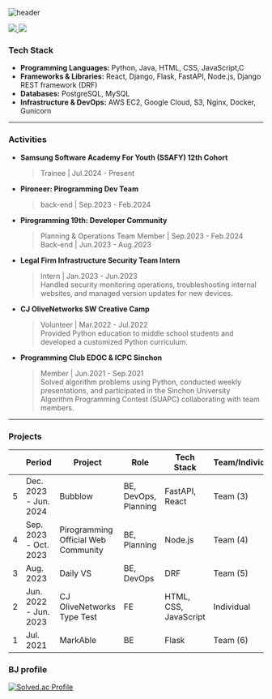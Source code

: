 ![header](https://capsule-render.vercel.app/api?type=waving&color=gradient&height=300&section=header&text=hansol&fontSize=70)

<a href="https://wsw3727.tistory.com/" target="_blank">
 <img src="https://img.shields.io/badge/Tistory-000000?style=flat-square&logo=Tistory&logoColor=white"/>
</a>

<a href="mailto:wsw3727@gmail.com">
 <img src="https://img.shields.io/badge/Gmail-EA4335?style=flat-square&logo=Gmail&logoColor=white"/>
</a>

### Tech Stack

- **Programming Languages:** Python, Java, HTML, CSS, JavaScript,C
- **Frameworks & Libraries:** React, Django, Flask, FastAPI, Node.js, Django REST framework (DRF)
- **Databases:** PostgreSQL, MySQL
- **Infrastructure & DevOps:** AWS EC2, Google Cloud, S3, Nginx, Docker, Gunicorn


<!--- **STRONG** | ReactJS, FastAPI, PostgreSQL, Django REST framework, MySQL
- **KNOWLEDGEABLE** | Node.js, Flask, Elasticsearch, MongoDB -->
<!-- <div>
	<h4>Strong</h4>
	<img src="https://img.shields.io/badge/ReactJS-61DAFB?style=for-the-badge&logo=React&logoColor=black"/>
	<img src="https://img.shields.io/badge/FastAPI-009688?style=for-the-badge&logo=FastAPI&logoColor=white"/>
	<img src="https://img.shields.io/badge/PostgreSQL-336791?style=for-the-badge&logo=PostgreSQL&logoColor=white"/>
	<img src="https://img.shields.io/badge/Django-092E20?style=for-the-badge&logo=Django&logoColor=white"/>
	<img src="https://img.shields.io/badge/MySQL-4479A1?style=for-the-badge&logo=MySQL&logoColor=white"/>
</div>
<div>
	<h4>Knowledgeable</h4>
	<img src="https://img.shields.io/badge/Node.js-339933?style=for-the-badge&logo=Node.js&logoColor=white"/>
	<img src="https://img.shields.io/badge/Flask-000000?style=for-the-badge&logo=Flask&logoColor=white"/>
	<img src="https://img.shields.io/badge/Elasticsearch-005571?style=for-the-badge&logo=Elasticsearch&logoColor=white"/>
	<img src="https://img.shields.io/badge/MongoDB-47A248?style=for-the-badge&logo=MongoDB&logoColor=white"/>
</div>
-->

<hr />

### Activities

- **Samsung Software Academy For Youth (SSAFY) 12th Cohort**
  > Trainee | Jul.2024 - Present

- **Pironeer: Pirogramming Dev Team**
  > back-end | Sep.2023 - Feb.2024

- **Pirogramming 19th: Developer Community**
  > Planning & Operations Team Member | Sep.2023 - Feb.2024  
  > Back-end | Jun.2023 - Aug.2023

- **Legal Firm Infrastructure Security Team Intern**
  > Intern | Jan.2023 - Jun.2023  
  > Handled security monitoring operations, troubleshooting internal websites, and managed version updates for new devices.


- **CJ OliveNetworks SW Creative Camp**
  > Volunteer | Mar.2022 - Jul.2022  
  > Provided Python education to middle school students and developed a customized Python curriculum.

- **Programming Club EDOC & ICPC Sinchon**
  > Member | Jun.2021 - Sep.2021  
  > Solved algorithm problems using Python, conducted weekly presentations, and participated in the Sinchon University Algorithm Programming Contest (SUAPC) collaborating with team members.


<hr />

### Projects

| | Period | Project | Role | Tech Stack | Team/Individual | Repo | 
| --- | --- | --- | --- | --- | --- | --- |
| 5 | Dec. 2023 - Jun. 2024 | Bubblow | BE, DevOps, Planning | FastAPI, React | Team (3) | [GitHub Repo](https://github.com/Bubblow) |
| 4 | Sep. 2023 - Oct. 2023 | Pirogramming Official Web Community | BE, Planning | Node.js | Team (4) | [GitHub Repo](https://github.com/Pironeer-1/PiroSquare) |
| 3 | Aug. 2023 | Daily VS | BE, DevOps | DRF | Team (5) | [GitHub Repo](https://github.com/DAILY-VS/DailyVS_server) |
| 2 | Jun. 2022 - Jun. 2023 | CJ OliveNetworks Type Test | FE | HTML, CSS, JavaScript | Individual | [GitHub Repo](https://github.com/solsoleee/CJ_UNIT_TypeTest) |
| 1 | Jul. 2021 | MarkAble | BE | Flask | Team (6) | [GitHub Repo](https://github.com/2021-summer-program/MarkAble) |

<!-- ![](https://gh-hits.nomadcoders.workers.dev/view?username=yourusername) -->

<!-- ### Tools used
<p>
	<img src="https://img.shields.io/badge/Git-F05032.svg?&style=for-the-badge&logo=Git&logoColor=white"/>
	<img src="https://img.shields.io/badge/PyCharm-000000.svg?&style=for-the-badge&logo=PyCharm&logoColor=white"/>
	<img src="https://img.shields.io/badge/VisualStudio-5C2D91.svg?&style=for-the-badge&logo=VisualStudio&logoColor=white"/>
	<img src="https://img.shields.io/badge/Eclipse-2C2255?style=for-the-badge&logo=EclipseIDE&logoColor=white"/>
	<img src="https://img.shields.io/badge/VisualStudioCode-007ACC?style=for-the-badge&logo=VisualStudioCode&logoColor=white"/>
</p>
<hr> -->

### BJ profile
[![Solved.ac Profile](http://mazassumnida.wtf/api/v2/generate_badge?boj=wsw3727)](https://solved.ac/wsw3727/)
